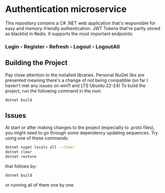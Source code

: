 # Authentication microservice

This repository contains a C# .NET web application that's responsible for easy and memory-friendly authentication. JWT Tokens that're partly stored as blacklist in Redis. It supports the most important endpoints:
### Login - Register - Refresh - Logout - LogoutAll


## Building the Project

Pay close attention to the installed libraries. Personal NuGet libs are presented meaning there's a change of not being compatible (so far I haven't met any issues on win11 and LTS Ubuntu 22-24)
To build the project, run the following command in the root:

```bash
dotnet build
```
## Issues

At start or after making changes to the project (especially to .proto files), you might need to go through some dependency updating sequences.
Try using one of these commands:

```bash
dotnet nuget locals all --clear
dotnet clear
dotnet restore
```
that follows by:

```bash
dotnet build
```
or running all of them one by one.
